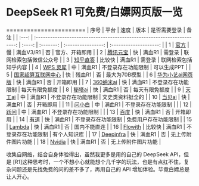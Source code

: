 # DeepSeek R1 可免费/白嫖网页版一览

=======================
| 序号  |                                  平台                                   |  速度  |   版本    |    是否需要登录    |          备注          |
| :---: | :---------------------------------------------------------------------: | :----: | :-------: | :----------------: | :--------------------: |
|   1   |                [官方](https://chat.deepseek.com/ "官方")                |   慢   | 满血V3/R1 |         否         |     官方、开箱即用     |
|   2   |         [腾讯元宝](https://yuanbao.tencent.com/chat "腾讯元宝")         |   快   |  满血R1   |       需登录       | 联网检索包括微信公众号 |
|   3   |             [知乎直答](https://zhida.zhihu.com/ "知乎直答")             | 比较快 |  满血R1   |       需登录       |  联网检索包括知乎内容  |
|   4   |                [WPS 灵犀](https://copilot.wps.cn/ "WPS")                |   中   |  满血R1   | 不登录存在功能限制 |      可以生成PPT       |
|   5   | [国家超算互联网中心](https://chat.scnet.cn/#/home "国家超算互联网中心") |   快   |  残血R1   |         否         |     最大为70B模型      |
|   6   |  [华为小艺ai网页版](https://xiaoyi.huawei.com/chat "华为小艺ai网页版")  |   快   |  满血R1   |         否         |        开箱即用        |
|   7   |               [360纳米ai](https://bot.n.cn/ "360纳米ai")                |   快   |  满血R1   | 不登录存在功能限制 |     每天有限免额度     |
|   8   |                  [秘塔ai](https://metaso.cn/ "秘塔ai")                  |   快   |  满血R1   |         否         |     每天有限免额度     |
|   9   |               [天工ai](https://www.tiangong.cn/ "天工ai")               |   中   |  满血R1   | 不登录存在功能限制 |    文史类资料挺全的    |
|  10   |             [当贝ai](https://ai.dangbei.com/chat "当贝ai")              |   快   |  满血R1   |         否         |        开箱即用        |
|  11   |           [问小白](https://www.wenxiaobai.com/chat "问小白")            |   中   |  满血R1   | 不登录存在功能限制 |                        |
|  12   |               [跃问](https://yuewen.cn/chats/new "跃问")                |   中   |  满血R1   | 不登录存在功能限制 |                        |
|  13   |                 [百度](https://chat.baidu.com/ "百度")                  |   快   |  满血R1   |         否         |        开箱即用        |
|  14   |                [有道](https://fanyi.youdao.com/ "有道")                 |   快   |  满血R1   | 不登录存在功能限制 |  免费用户存在功能限制  |
|  15   |                 [Lambda](https://lambda.chat/ "Lambda")                 |   快   |  满血R1   |         否         |      国内不能直连      |
|  16   |                [Flowith](https://flowith.io/ "Flowith")                 | 比较快 |  满血R1   | 不登录存在功能限制 |      有个人知识库      |
|  17   |          [Deepinfra](https://deepinfra.com/chat/ "Deepinfra")           |   快   |  满血R1   |         否         |   无上传附件图片功能   |
|  18   |   [Nvidia](https://build.nvidia.com/deepseek-ai/deepseek-r1 "Nvidia")   |   快   |  满血R1   |         否         |   无上传附件图片功能   |

收集自网络，结合自身体验得出，虽然我更多是用的自己的 DeepSeek API，但是 [R1]这种思考时，一个不想小心就能想个几千字的玩法，也是有点扛不住，复杂问题还是先找免费的问的差不多了，再用自己的 API 增加体验。毕竟白嫖总是让人开心。
